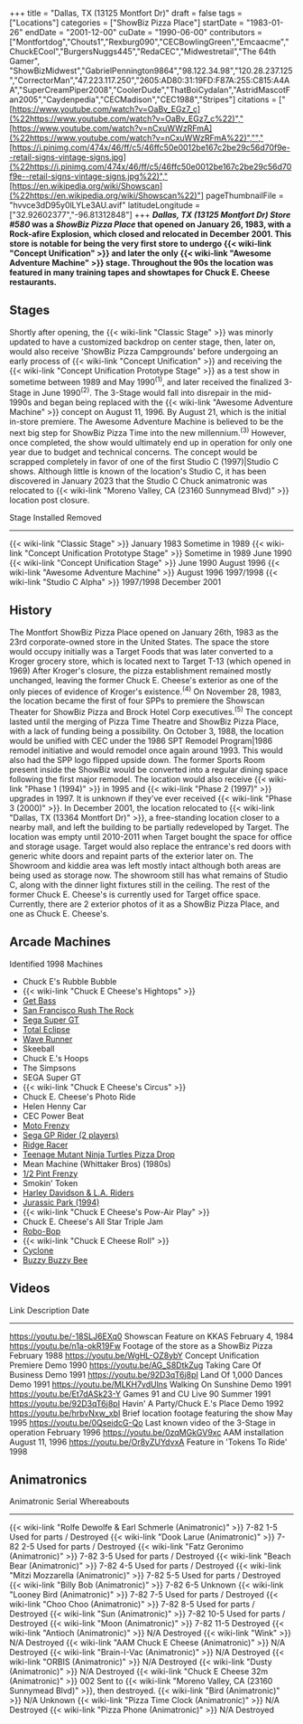 +++
title = "Dallas, TX (13125 Montfort Dr)"
draft = false
tags = ["Locations"]
categories = ["ShowBiz Pizza Place"]
startDate = "1983-01-26"
endDate = "2001-12-00"
cuDate = "1990-06-00"
contributors = ["Montfortdog","Chouts1","Rexburg090","CECBowlingGreen","Emcaacme","ChuckECool","BurgersNuggs445","RedaCEC","Midwestretail","The 64th Gamer", "ShowBizMidwest","GabrielPennington9864","98.122.34.98","120.28.237.125","CorrectorMan","47.223.117.250","2605:AD80:31:19FD:F87A:255:C815:A4AA","SuperCreamPiper2008","CoolerDude","ThatBoiCydalan","AstridMascotFan2005","Caydenpedia","CECMadison","CEC1988","Stripes"]
citations = ["[https://www.youtube.com/watch?v=OaBv_EGz7_c](%22https://www.youtube.com/watch?v=OaBv_EGz7_c%22)","[https://www.youtube.com/watch?v=nCxuWWzRFmA](%22https://www.youtube.com/watch?v=nCxuWWzRFmA%22)","","[https://i.pinimg.com/474x/46/ff/c5/46ffc50e0012be167c2be29c56d70f9e--retail-signs-vintage-signs.jpg](%22https://i.pinimg.com/474x/46/ff/c5/46ffc50e0012be167c2be29c56d70f9e--retail-signs-vintage-signs.jpg%22)","[https://en.wikipedia.org/wiki/Showscan](%22https://en.wikipedia.org/wiki/Showscan%22)"]
pageThumbnailFile = "hvvce3dD95y0lLYLe3AU.avif"
latitudeLongitude = ["32.92602377","-96.81312848"]
+++
***Dallas, TX (13125 Montfort Dr) Store #580* was a *ShowBiz Pizza Place* that opened on January 26, 1983, with a Rock-afire Explosion, which closed and relocated in December 2001.
This store is notable for being the very first store to undergo {{< wiki-link "Concept Unification" >}} and later the only {{< wiki-link "Awesome Adventure Machine" >}} stage. Throughout the 90s the location was featured in many training tapes and showtapes for Chuck E. Cheese restaurants.**

## Stages

Shortly after opening, the {{< wiki-link "Classic Stage" >}} was minorly updated to have a customized backdrop on center stage, then, later on, would also receive 'ShowBiz Pizza Campgrounds' before undergoing an early process of {{< wiki-link "Concept Unification" >}} and receiving the {{< wiki-link "Concept Unification Prototype Stage" >}} as a test show in sometime between 1989 and May 1990<sup>(1)</sup>, and later received the finalized 3-Stage in June 1990<sup>(2)</sup>.
The 3-Stage would fall into disrepair in the mid-1990s and began being replaced with the {{< wiki-link "Awesome Adventure Machine" >}} concept on August 11, 1996. By August 21, which is the initial in-store premiere. The Awesome Adventure Machine is believed to be the next big step for ShowBiz Pizza Time into the new millennium.<sup>(3)</sup> However, once completed, the show would ultimately end up in operation for only one year due to budget and technical concerns. The concept would be scrapped completely in favor of one of the first Studio C (1997)|Studio C shows.
Although little is known of the location's Studio C, it has been discovered in January 2023 that the Studio C Chuck animatronic was relocated to {{< wiki-link "Moreno Valley, CA (23160 Sunnymead Blvd)" >}} location post closure.

  Stage                                                         Installed          Removed
  ------------------------------------------------------------- ------------------ ------------------
  {{< wiki-link "Classic Stage" >}}                         January 1983       Sometime in 1989
  {{< wiki-link "Concept Unification Prototype Stage" >}}   Sometime in 1989   June 1990
  {{< wiki-link "Concept Unification Stage" >}}             June 1990          August 1996
  {{< wiki-link "Awesome Adventure Machine" >}}             August 1996        1997/1998
  {{< wiki-link "Studio C Alpha" >}}                        1997/1998          December 2001

## History

The Montfort ShowBiz Pizza Place opened on January 26th, 1983 as the 23rd corporate-owned store in the United States. The space the store would occupy initially was a Target Foods that was later converted to a Kroger grocery store, which is located next to Target T-13 (which opened in 1969) After Kroger's closure, the pizza establishment remained mostly unchanged, leaving the former Chuck E. Cheese's exterior as one of the only pieces of evidence of Kroger's existence.<sup>(4)</sup> On November 28, 1983, the location became the first of four SPPs to premiere the Showscan Theater for ShowBiz Pizza and Brock Hotel Corp executives.<sup>(5)</sup> The concept lasted until the merging of Pizza Time Theatre and ShowBiz Pizza Place, with a lack of funding being a possibility.
On October 3, 1988, the location would be unified with CEC under the 1986 SPT Remodel Program|1986 remodel initiative and would remodel once again around 1993. This would also had the SPP logo flipped upside down. The former Sports Room present inside the ShowBiz would be converted into a regular dining space following the first major remodel. The location would also receive {{< wiki-link "Phase 1 (1994)" >}} in 1995 and {{< wiki-link "Phase 2 (1997)" >}} upgrades in 1997. It is unknown if they've ever received {{< wiki-link "Phase 3 (2000)" >}}.
In December 2001, the location relocated to {{< wiki-link "Dallas, TX (13364 Montfort Dr)" >}}, a free-standing location closer to a nearby mall, and left the building to be partially redeveloped by Target. The location was empty until 2010-2011 when Target bought the space for office and storage usage. Target would also replace the entrance's red doors with generic white doors and repaint parts of the exterior later on.
The Showroom and kiddie area was left mostly intact although both areas are being used as storage now. The showroom still has what remains of Studio C, along with the dinner light fixtures still in the ceiling. The rest of the former Chuck E. Cheese's is currently used for Target office space. Currently, there are 2 exterior photos of it as a ShowBiz Pizza Place, and one as Chuck E. Cheese's.

## Arcade Machines

Identified 1998 Machines

- Chuck E's Rubble Bubble
- {{< wiki-link "Chuck E Cheese's Hightops" >}}
- [Get Bass](https://www.arcade-museum.com/game_detail.php?game_id=7933)
- [San Francisco Rush The Rock](https://www.arcade-museum.com/game_detail.php?game_id=9429)
- [Sega Super GT](https://www.arcade-museum.com/game_detail.php?game_id=9477)
- [Total Eclipse](https://www.highwaygames.com/arcade-machines/total-eclipse-7762/)
- [Wave Runner](https://www.arcade-museum.com/game_detail.php?game_id=10414)
- Skeeball
- Chuck E.'s Hoops
- The Simpsons
- SEGA Super GT
- {{< wiki-link "Chuck E Cheese's Circus" >}}
- Chuck E. Cheese's Photo Ride
- Helen Henny Car
- CEC Power Beat
- [Moto Frenzy](https://www.highwaygames.com/arcade-machines/moto-frenzy-8497/)
- [Sega GP Rider (2 players)](https://www.arcade-museum.com/Videogame/gp-rider)
- [Ridge Racer](https://www.arcade-museum.com/Videogame/ridge-racer)
- [Teenage Mutant Ninja Turtles Pizza Drop](https://www.arcade-museum.com/Arcade/teenage-mutant-ninja-turtles-pizza-drop)
- Mean Machine (Whittaker Bros) (1980s)
- [1/2 Pint Frenzy](https://www.arcade-museum.com/Arcade/1-2-pint-frenzy)
- Smokin' Token
- [Harley Davidson & L.A. Riders](https://www.arcade-museum.com/Videogame/harley-davidson-l-a-riders)
- [Jurassic Park (1994)](https://www.arcade-museum.com/Videogame/jurassic-park)
- {{< wiki-link "Chuck E Cheese's Pow-Air Play" >}}
- Chuck E. Cheese's All Star Triple Jam
- [Robo-Bop](https://www.arcade-museum.com/Arcade/robo-bop)
- {{< wiki-link "Chuck E Cheese Roll" >}}
- [Cyclone](https://www.arcade-museum.com/game_detail.php?game_id=19716)
- [Buzzy Buzzy Bee](https://www.arcade-museum.com/game_detail.php?game_id=19671)

## Videos

  Link                           Description                                    Date
  ------------------------------ ---------------------------------------------- ------------------
  https://youtu.be/-18SLJ6EXq0   Showscan Feature on KKAS                       February 4, 1984
  https://youtu.be/n1a-okR19Fw   Footage of the store as a ShowBiz Pizza        February 1988
  https://youtu.be/WgHL-OZ8ybY   Concept Unification Premiere Demo              1990
  https://youtu.be/AG_S8DtkZug   Taking Care Of Business Demo                   1991
  https://youtu.be/92D3qT6j8pI   Land Of 1,000 Dances Demo                      1991
  https://youtu.be/MLKH7vdUlns   Walking On Sunshine Demo                       1991
  https://youtu.be/Et7dASk23-Y   Games 91 and CU Live 90                        Summer 1991
  https://youtu.be/92D3qT6j8pI   Havin' A Party/Chuck E.'s Place Demo         1992
  https://youtu.be/hrbvNxw_xbI   Brief location footage featuring the show      May 1995
  https://youtu.be/0QseidcG-Qo   Last known video of the 3-Stage in operation   February 1996
  https://youtu.be/0zqMGkGV9xc   AAM installation                               August 11, 1996
  https://youtu.be/Or8yZUYdvxA   Feature in 'Tokens To Ride'                  1998

## Animatronics

  Animatronic                                                           Serial      Whereabouts
  --------------------------------------------------------------------- ----------- -------------------------------------------------------------------------------------------
  {{< wiki-link "Rolfe Dewolfe & Earl Schmerle (Animatronic)" >}}   7-82 1-5    Used for parts / Destroyed
  {{< wiki-link "Dook Larue (Animatronic)" >}}                      7-82 2-5    Used for parts / Destroyed
  {{< wiki-link "Fatz Geronimo (Animatronic)" >}}                   7-82 3-5    Used for parts / Destroyed
  {{< wiki-link "Beach Bear (Animatronic)" >}}                      7-82 4-5    Used for parts / Destroyed
  {{< wiki-link "Mitzi Mozzarella (Animatronic)" >}}                7-82 5-5    Used for parts / Destroyed
  {{< wiki-link "Billy Bob (Animatronic)" >}}                       7-82 6-5    Unknown
  {{< wiki-link "Looney Bird (Animatronic)" >}}                     7-82 7-5    Used for parts / Destroyed
  {{< wiki-link "Choo Choo (Animatronic)" >}}                       7-82 8-5    Used for parts / Destroyed
  {{< wiki-link "Sun (Animatronic)" >}}                             7-82 10-5   Used for parts / Destroyed
  {{< wiki-link "Moon (Animatronic)" >}}                            7-82 11-5   Destroyed
  {{< wiki-link "Antioch (Animatronic)" >}}                         N/A         Destroyed
  {{< wiki-link "Wink" >}}                                          N/A         Destroyed
  {{< wiki-link "AAM Chuck E Cheese (Animatronic)" >}}              N/A         Destroyed
  {{< wiki-link "Brain-I-Vac (Animatronic)" >}}                     N/A         Destroyed
  {{< wiki-link "ORBIS (Animatronic)" >}}                           N/A         Destroyed
  {{< wiki-link "Dusty (Animatronic)" >}}                           N/A         Destroyed
  {{< wiki-link "Chuck E Cheese 32m (Animatronic)" >}}              002         Sent to {{< wiki-link "Moreno Valley, CA (23160 Sunnymead Blvd)" >}}, then destroyed.
  {{< wiki-link "Bird (Animatronic)" >}}                            N/A         Unknown
  {{< wiki-link "Pizza Time Clock (Animatronic)" >}}                N/A         Destroyed
  {{< wiki-link "Pizza Phone (Animatronic)" >}}                     N/A         Destroyed
